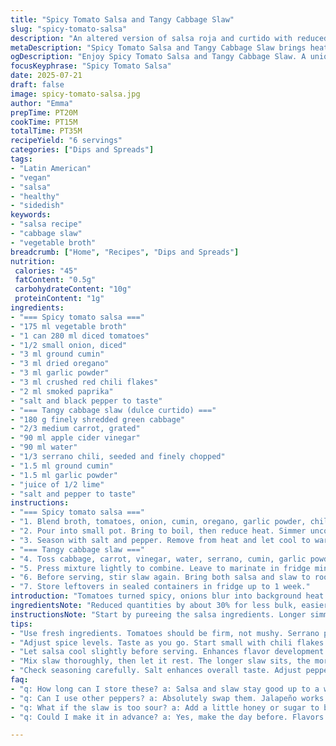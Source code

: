 ```yaml
---
title: "Spicy Tomato Salsa and Tangy Cabbage Slaw"
slug: "spicy-tomato-salsa"
description: "An altered version of salsa roja and curtido with reduced quantities by about 30%. Replaces chicken broth with vegetable broth and jalapeño with serrano pepper for a sharper heat. Adds a hint of smoked paprika in salsa and a squeeze of lime in slaw. Salsa simmers slightly longer for deeper flavor. Slaw macerates a bit longer for crunch and zest balance."
metaDescription: "Spicy Tomato Salsa and Tangy Cabbage Slaw brings heat and crunch. A perfect blend for vibrant meals. Vegan-friendly and packed with flavor."
ogDescription: "Enjoy Spicy Tomato Salsa and Tangy Cabbage Slaw. A unique twist on classics. Perfect for pairing or as a topping. Simple and full of flavor."
focusKeyphrase: "Spicy Tomato Salsa"
date: 2025-07-21
draft: false
image: spicy-tomato-salsa.jpg
author: "Emma"
prepTime: PT20M
cookTime: PT15M
totalTime: PT35M
recipeYield: "6 servings"
categories: ["Dips and Spreads"]
tags:
- "Latin American"
- "vegan"
- "salsa"
- "healthy"
- "sidedish"
keywords:
- "salsa recipe"
- "cabbage slaw"
- "vegetable broth"
breadcrumb: ["Home", "Recipes", "Dips and Spreads"]
nutrition: 
 calories: "45"
 fatContent: "0.5g"
 carbohydrateContent: "10g"
 proteinContent: "1g"
ingredients:
- "=== Spicy tomato salsa ==="
- "175 ml vegetable broth"
- "1 can 280 ml diced tomatoes"
- "1/2 small onion, diced"
- "3 ml ground cumin"
- "3 ml dried oregano"
- "3 ml garlic powder"
- "3 ml crushed red chili flakes"
- "2 ml smoked paprika"
- "salt and black pepper to taste"
- "=== Tangy cabbage slaw (dulce curtido) ==="
- "180 g finely shredded green cabbage"
- "2/3 medium carrot, grated"
- "90 ml apple cider vinegar"
- "90 ml water"
- "1/3 serrano chili, seeded and finely chopped"
- "1.5 ml ground cumin"
- "1.5 ml garlic powder"
- "juice of 1/2 lime"
- "salt and pepper to taste"
instructions:
- "=== Spicy tomato salsa ==="
- "1. Blend broth, tomatoes, onion, cumin, oregano, garlic powder, chili flakes, smoked paprika. Puree till nearly smooth."
- "2. Pour into small pot. Bring to boil, then reduce heat. Simmer uncovered for 10 minutes, stirring often. Sauce thickens lightly."
- "3. Season with salt and pepper. Remove from heat and let cool to warm."
- "=== Tangy cabbage slaw ==="
- "4. Toss cabbage, carrot, vinegar, water, serrano, cumin, garlic powder, lime juice in bowl. Salt and pepper well."
- "5. Press mixture lightly to combine. Leave to marinate in fridge minimum 20 minutes or longer for crunch and flavor to meld."
- "6. Before serving, stir slaw again. Bring both salsa and slaw to room temp about 15 minutes if chilled."
- "7. Store leftovers in sealed containers in fridge up to 1 week."
introduction: "Tomatoes turned spicy, onions blur into background heat. Broth changed from chicken to veggie, lighter and earthier. Serrano pepper kicks in sharper than jalapeño, louder bite. Paprika smokey whispers behind chili. Slaw shaved fine, cabbage crisp, carrot sweet but less vivid, sour punch from cider vinegar toned down to half volume. Lime juice mingles in, zesty brushstroke across the palette. Macerated longer, crunch softens slightly, acidity balanced by fresh pepper heat. Salsa simmers longer, thickening slowly, flavors mashing deeper, merging. Leftover chance held toned, unopened for days. A tangy, smoky, spicy contrast. Capsaicin hits upfront, then citrus brightens. Mouth’s looking for bites of texture in slaw, sauce slick on the tongue. The work of seconds, but layered. Crispness, warmth, acidity. Salsa red and smoking gently, slaw light and biting, both waiting. Layers unimposing but firm. Behind the cook’s eye, two sauces provocative companions for galette filling."
ingredientsNote: "Reduced quantities by about 30% for less bulk, easier scaling. Vegetables and liquids lowered accordingly. Chicken broth swapped for vegetable broth to make sauce vegan-friendly and add earthier base note. Jalapeño replaced by serrano pepper for slightly fiercer heat and a cleaner crispness. Smoked paprika added to sauce for complexity—no extra spices needed, just balance. Lime juice brightens the curtido, a twist from original, lifting the acidity nicely. Cabbage and carrot amounts reduced proportionally to liquid volumes, preserving texture balance. Vinegar reduced to soften harshness but keep tang. Water adjusted similarly for proper pickle effect. Garlic powder and cumin decreased somewhat to match smaller batch, keeping seasoning tight but not overpowering. Overall rework keeps ingredients simple yet layered, allowing base flavors to shine without dairy, nuts, gluten, or eggs."
instructionsNote: "Start by pureeing the salsa ingredients. Longer simmer, approximately 10 minutes, softens acid and melds spices. Keep stirring to avoid scorch, simmer uncovered so water reduces mildly and sauce thickens just right. Season well near end—salt and pepper adjust to personal taste, never skip this. Let sauce cool to warm, not hot; better flavor and safer to layer later. For curtido, mix cabbage, carrot, liquids, pepper, and spices in bowl. Lime juice last to preserve freshness. After tossing, press lightly with spoon or hands, help release juices and coat vegetables evenly. Fridge maceration minimum 20 minutes unlocks flavors and softens crispness slightly but not limp. Before serving, remix to redistribute marinade. Salsa and slaw reach best texture and warmth after 15 minutes at room temperature, bring out maximum flavors. Store in airtight containers in fridge; both last about a week. Good for make-ahead, saves time. Use clean utensils to avoid contamination. Adapt seasonings as needed; spicy depends on pepper heat level. A bit of extra vinegar or lime juice can balance heavier batches. Less is more when working with pickled slaw."
tips:
- "Use fresh ingredients. Tomatoes should be firm, not mushy. Serrano pepper should have bright color. Freshness boosts heat and flavor. Prep ingredients first. Ready to go."
- "Adjust spice levels. Taste as you go. Start small with chili flakes. Increase gradually if needed. Control heat easily. Balance with lime juice. Too hot? Add more vinegar."
- "Let salsa cool slightly before serving. Enhances flavor development. Warm salsa has deeper taste. Refrigeration firms up slaw texture. Tasteful crunch is vital."
- "Mix slaw thoroughly, then let it rest. The longer slaw sits, the more flavors meld. Maceration is key. Use a spoon to press down vegetables. This helps release juices."
- "Check seasoning carefully. Salt enhances overall taste. Adjust pepper just right. If flavor missed, no worries, strive for balance. Touch of sweetness can elevate vinegar taste."
faq:
- "q: How long can I store these? a: Salsa and slaw stay good up to a week. Keep them in airtight containers. Fridge does the job. Check for freshness before use. Change colors? Toss it."
- "q: Can I use other peppers? a: Absolutely swap them. Jalapeño works if you like milder. Consider poblano too for a twist. Just remember to adjust heat levels. Control is key."
- "q: What if the slaw is too sour? a: Add a little honey or sugar to balance. It softens acidity. Acid overload can happen. Adjusting requires tasting. Get it right over time."
- "q: Could I make it in advance? a: Yes, make the day before. Flavors deepen overnight. Salsa tastes even better next day. Keep slaw in fridge. Just remix before serving."

---
```

